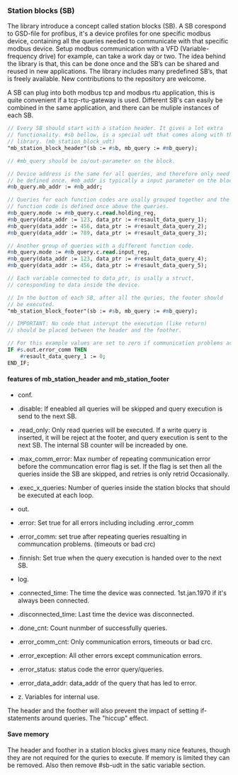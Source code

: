 ### Station blocks (SB)

The library introduce a concept called station blocks (SB). A SB corespond to GSD-file for profibus, it's a device profiles for one specific modbus device, containing all the queries needed to communicate with that specific modbus device. Setup modbus communication with a VFD (Variable-frequency drive) for example, can take a work day or two. The idea behind the library is that, this can be done once and the SB’s can be shared and reused in new applications. The library includes many predefined SB’s, that is freely available. New contributions to the repository are welcome. 

A SB can plug into both modbus tcp and modbus rtu application, this is quite convenient if a tcp-rtu-gateway is used. Different SB's can easily be combined in the same application, and there can be muliple instances of each SB. 

```pascal
// Every SB should start with a station header. It gives a lot extra
// functionality. #sb bellow, is a special udt that comes along with the 
// library. (mb_station_block_udt)
"mb_station_block_header"(sb := #sb, mb_query := #mb_query);

// #mb_query should be io/out-parameter on the block.

// Device address is the same for all queries, and therefore only need to 
// be defined once. #mb_addr is typically a input parameter on the block.
#mb_query.mb_addr := #mb_addr;

// Queries for each function codes are usally grouped together and the 
// function code is defined once above the queries.
#mb_query.mode := #mb_query.c.read.holding_reg,
#mb_query(data_addr := 123, data_ptr := #resault_data_query_1);
#mb_query(data_addr := 456, data_ptr := #resault_data_query_2);
#mb_query(data_addr := 789, data_ptr := #resault_data_query_3);

// Another group of queries with a different function code.
#mb_query.mode := #mb_query.c.read.input_reg,
#mb_query(data_addr := 123, data_ptr := #resault_data_query_4);
#mb_query(data_addr := 456, data_ptr := #resault_data_query_5);

// Each variable connected to data_ptr, is usally a struct, 
// coresponding to data inside the device.

// In the buttom of each SB, after all the quries, the footer should
// be executed. 
"mb_station_block_footer"(sb := #sb, mb_query := #mb_query);

// IMPORTANT: No code that interupt the execution (like return)
// should be placed between the header and the foother.

// For this example values are set to zero if communication problems accrue.
IF #s.out.error_comm THEN
    #resault_data_query_1 := 0;   
END_IF;
```

#### features of mb_station_header and mb_station_footer
- conf.
- .disable: If eneabled all queries will be skipped and query execution is send to the next SB.
- .read_only: Only read queries will be executed. If a write query is inserted, it will be reject at the footer, and query execution is sent to the next SB. The internal SB counter will be increaded by one.
- .max_comm_error: Max number of repeating communication error before the communcation error flag is set. If the flag is set then all the queries inside the SB are skipped, and retries is only retrid Occasionally.
- .exec_x_queries: Number of queries inside the station blocks that should be executed at each loop.

- out.
- .error: Set true for all errors including including .error_comm
- .error_comm: set true after repeating queries resualting in communcation problems. (timeouts or bad crc)
- .finnish: Set true when the query execution is handed over to the next SB.

- log.
- .connected_time: The time the device was connected. 1st.jan.1970 if it's always been connected.
- .disconnected_time: Last time the device was disconnected.
- .done_cnt: Count nunmber of successfully queries.
- .error_comm_cnt: Only communication errors, timeouts or bad crc.
- .error_exception: All other errors except communication errors.
- .error_status: status code the error query/queries.
- .error_data_addr: data_addr of the query that has led to error.

- z. Variables for internal use.

The header and the foother will also prevent the impact of setting if-statements around queries. The "hiccup" effect.

#### Save memory

The header and foother in a station blocks gives many nice features, though they are not required for the quries to execute. 
If memory is limited they can be removed. Also then remove #sb-udt in the satic variable section. 
